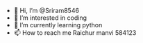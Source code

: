 - 👋 Hi, I’m @Sriram8546 
- 👀 I’m interested in coding
- 🌱 I’m currently learning python 
- 📫 How to reach me Raichur manvi 584123


<!---
Sriram8546/Sriram8546 is a ✨ special ✨ repository because its `README.md` (this file) appears on your GitHub profile.
You can click the Preview link to take a look at your changes.
--->

